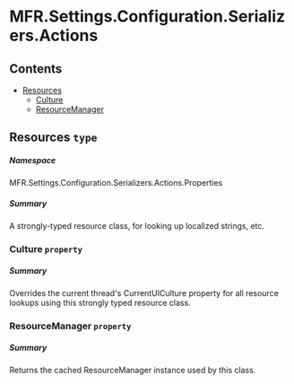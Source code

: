 <a name='assembly'></a>
# MFR.Settings.Configuration.Serializers.Actions

## Contents

- [Resources](#T-MFR.Settings.Configuration.Serializers.Actions-Properties-Resources 'MFR.Settings.Configuration.Serializers.Actions.Properties.Resources')
  - [Culture](#P-MFR.Settings.Configuration.Serializers.Actions-Properties-Resources-Culture 'MFR.Settings.Configuration.Serializers.Actions.Properties.Resources.Culture')
  - [ResourceManager](#P-MFR.Settings.Configuration.Serializers.Actions-Properties-Resources-ResourceManager 'MFR.Settings.Configuration.Serializers.Actions.Properties.Resources.ResourceManager')

<a name='T-MFR.Settings.Configuration.Serializers.Actions-Properties-Resources'></a>
## Resources `type`

##### Namespace

MFR.Settings.Configuration.Serializers.Actions.Properties

##### Summary

A strongly-typed resource class, for looking up localized strings, etc.

<a name='P-MFR.Settings.Configuration.Serializers.Actions-Properties-Resources-Culture'></a>
### Culture `property`

##### Summary

Overrides the current thread's CurrentUICulture property for all
  resource lookups using this strongly typed resource class.

<a name='P-MFR.Settings.Configuration.Serializers.Actions-Properties-Resources-ResourceManager'></a>
### ResourceManager `property`

##### Summary

Returns the cached ResourceManager instance used by this class.
